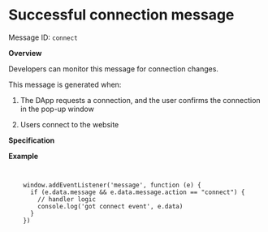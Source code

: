 # Successful connection message

Message ID: `connect`

**Overview**

Developers can monitor this message for connection changes. 

This message is generated when:

  1. The DApp requests a connection, and the user confirms the connection in the pop-up window

  2. Users connect to the website




**Specification**

**Example**

```shell
    
    
    window.addEventListener('message', function (e) {
      if (e.data.message && e.data.message.action == "connect") {
        // handler logic
        console.log('got connect event', e.data)
      }
    })
```